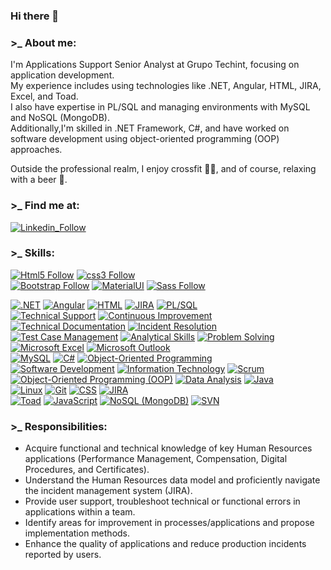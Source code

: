 ### Hi there 👋

<!--
**eliseocutrona/eliseocutrona** is a ✨ _special_ ✨ repository because its `README.md` (this file) appears on your GitHub profile.
-->

### >_ About me:
I'm Applications Support Senior Analyst at Grupo Techint, focusing on application development. 
</br>
My experience includes using technologies like .NET, Angular, HTML, JIRA, Excel, and Toad. 
</br>
I also have expertise in PL/SQL and managing environments with MySQL and NoSQL (MongoDB). 
</br>
Additionally,I'm skilled in .NET Framework, C#, and have worked on software development using object-oriented programming (OOP) approaches.
</br>

Outside the professional realm, I enjoy crossfit 🏋️‍♂️, and of course, relaxing with a beer 🍺.

### >_ Find me at:

[![Linkedin_Follow](https://img.shields.io/badge/LinkedIn-0077B5?style=for-the-badge&logo=linkedin&logoColor=white&labelColor=101010)](https://www.linkedin.com/in/eliseo-cutrona/)

<!--


.NET Angular HTML JIRA PL/SQL
Technical Support Continuous Improvement
Technical Documentation Incident Resolution
Test Case Management Analytical Skills
Problem Solving Microsoft Excel Microsoft Outlook
MySQL C#: Object-Oriented Programming
Software Development Information Technology
Scrum Object-Oriented Programming (OOP)
Data Analysis Java Linux
Git Cascading Style Sheets (CSS) JIRA
Toad JavaScript NoSQL (MongoDB) SVN
-->

### >_ Skills:

[![Html5 Follow](https://img.shields.io/badge/HTML5-E34F26?style=for-the-badge&logo=html5&logoColor=white&labelColor=101010)](#)
[![css3 Follow](https://img.shields.io/badge/CSS3-1572B6?style=for-the-badge&logo=css3&logoColor=white&labelColor=101010)](#)
</br>
[![Bootstrap Follow](https://img.shields.io/badge/Bootstrap-563D7C?style=for-the-badge&logo=bootstrap&logoColor=white&labelColor=101010)](#)
[![MaterialUI](https://img.shields.io/badge/Material.UI-1572B6?style=for-the-badge&logo=materialui&logoColor=white&labelColor=101010)](#)
[![Sass Follow](https://img.shields.io/badge/Sass-bf4080?style=for-the-badge&logo=sass&logoColor=white&labelColor=101010)](#)
</br>

[![.NET](https://img.shields.io/badge/.NET-512BD4?style=for-the-badge&logo=dotnet&logoColor=white&labelColor=101010)](#)
[![Angular](https://img.shields.io/badge/Angular-DD0031?style=for-the-badge&logo=angular&logoColor=white&labelColor=101010)](#)
[![HTML](https://img.shields.io/badge/HTML-E34F26?style=for-the-badge&logo=html5&logoColor=white&labelColor=101010)](#)
[![JIRA](https://img.shields.io/badge/JIRA-0052CC?style=for-the-badge&logo=jira&logoColor=white&labelColor=101010)](#)
[![PL/SQL](https://img.shields.io/badge/PLSQL-FF4500?style=for-the-badge&logo=oracle&logoColor=white&labelColor=101010)](#)
</br>
[![Technical Support](https://img.shields.io/badge/Technical_Support-008CFF?style=for-the-badge&logo=service-now&logoColor=white&labelColor=101010)](#)
[![Continuous Improvement](https://img.shields.io/badge/Continuous_Improvement-39B54A?style=for-the-badge&logo=microsoft&logoColor=white&labelColor=101010)](#)
[![Technical Documentation](https://img.shields.io/badge/Technical_Documentation-555555?style=for-the-badge&logo=read-the-docs&logoColor=white&labelColor=101010)](#)
[![Incident Resolution](https://img.shields.io/badge/Incident_Resolution-FF8C00?style=for-the-badge&logo=circleci&logoColor=white&labelColor=101010)](#)
</br>
[![Test Case Management](https://img.shields.io/badge/Test_Case_Management-555555?style=for-the-badge&logo=junit5&logoColor=white&labelColor=101010)](#)
[![Analytical Skills](https://img.shields.io/badge/Analytical_Skills-008CFF?style=for-the-badge&logo=qlik&logoColor=white&labelColor=101010)](#)
[![Problem Solving](https://img.shields.io/badge/Problem_Solving-FF4500?style=for-the-badge&logo=stackoverflow&logoColor=white&labelColor=101010)](#)
</br>
[![Microsoft Excel](https://img.shields.io/badge/Microsoft_Excel-217346?style=for-the-badge&logo=microsoft-excel&logoColor=white&labelColor=101010)](#)
[![Microsoft Outlook](https://img.shields.io/badge/Microsoft_Outlook-0078D4?style=for-the-badge&logo=microsoft-outlook&logoColor=white&labelColor=101010)](#)
</br>
[![MySQL](https://img.shields.io/badge/MySQL-4479A1?style=for-the-badge&logo=mysql&logoColor=white&labelColor=101010)](#)
[![C#](https://img.shields.io/badge/C%23-239120?style=for-the-badge&logo=c-sharp&logoColor=white&labelColor=101010)](#)
[![Object-Oriented Programming](https://img.shields.io/badge/Object_Oriented_Programming-555555?style=for-the-badge&logo=stack-overflow&logoColor=white&labelColor=101010)](#)
</br>
[![Software Development](https://img.shields.io/badge/Software_Development-008CFF?style=for-the-badge&logo=visual-studio&logoColor=white&labelColor=101010)](#)
[![Information Technology](https://img.shields.io/badge/Information_Technology-39B54A?style=for-the-badge&logo=cisco&logoColor=white&labelColor=101010)](#)
[![Scrum](https://img.shields.io/badge/Scrum-555555?style=for-the-badge&logo=scrum-alliance&logoColor=white&labelColor=101010)](#)
</br>
[![Object-Oriented Programming (OOP)](https://img.shields.io/badge/OOP-239120?style=for-the-badge&logo=stack-overflow&logoColor=white&labelColor=101010)](#)
[![Data Analysis](https://img.shields.io/badge/Data_Analysis-008CFF?style=for-the-badge&logo=power-bi&logoColor=white&labelColor=101010)](#)
[![Java](https://img.shields.io/badge/Java-007396?style=for-the-badge&logo=java&logoColor=white&labelColor=101010)](#)
</br>
[![Linux](https://img.shields.io/badge/Linux-FCC624?style=for-the-badge&logo=linux&logoColor=black&labelColor=101010)](#)
[![Git](https://img.shields.io/badge/Git-F05032?style=for-the-badge&logo=git&logoColor=white&labelColor=101010)](#)
[![CSS](https://img.shields.io/badge/CSS-1572B6?style=for-the-badge&logo=css3&logoColor=white&labelColor=101010)](#)
[![JIRA](https://img.shields.io/badge/JIRA-0052CC?style=for-the-badge&logo=jira&logoColor=white&labelColor=101010)](#)
</br>
[![Toad](https://img.shields.io/badge/Toad-555555?style=for-the-badge&logo=toad&logoColor=white&labelColor=101010)](#)
[![JavaScript](https://img.shields.io/badge/JavaScript-F7DF1E?style=for-the-badge&logo=javascript&logoColor=white&labelColor=101010)](#)
[![NoSQL (MongoDB)](https://img.shields.io/badge/NoSQL_MongoDB-47A248?style=for-the-badge&logo=mongodb&logoColor=white&labelColor=101010)](#)
[![SVN](https://img.shields.io/badge/SVN-809CC9?style=for-the-badge&logo=subversion&logoColor=white&labelColor=101010)](#)


### >_ Responsibilities:

- Acquire functional and technical knowledge of key Human Resources applications (Performance Management, Compensation, Digital Procedures, and Certificates).
- Understand the Human Resources data model and proficiently navigate the incident management system (JIRA).
- Provide user support, troubleshoot technical or functional errors in applications within a team.
- Identify areas for improvement in processes/applications and propose implementation methods.
- Enhance the quality of applications and reduce production incidents reported by users.





<!--
**eliseocutrona/eliseocutrona** is a ✨ _special_ ✨ repository because its `README.md` (this file) appears on your GitHub profile.

Here are some ideas to get you started:

- 🔭 I’m currently working on ...
- 🌱 I’m currently learning ...
- 👯 I’m looking to collaborate on ...
- 🤔 I’m looking for help with ...
- 💬 Ask me about ...
- 📫 How to reach me: ...
- 😄 Pronouns: ...
- ⚡ Fun fact: ...
-->
